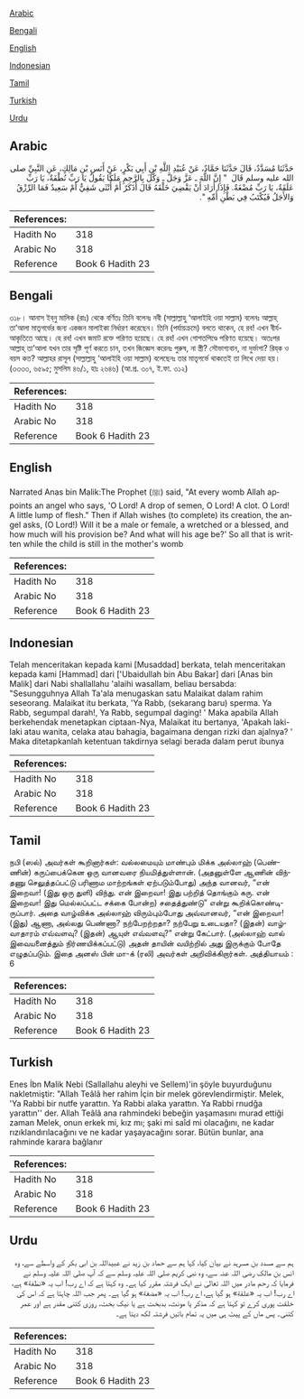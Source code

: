 [Arabic](#arabic)

[Bengali](#bengali)

[English](#english)

[Indonesian](#indonesian)

[Tamil](#tamil)

[Turkish](#turkish)

[Urdu](#urdu)

## Arabic


<div dir="rtl" lang="ar" style={{fontSize:'larger',backgroundColor:'#f8f9fa',padding:20}}>
حَدَّثَنَا مُسَدَّدٌ، قَالَ حَدَّثَنَا حَمَّادٌ، عَنْ عُبَيْدِ اللَّهِ بْنِ أَبِي بَكْرٍ، عَنْ أَنَسِ بْنِ مَالِكٍ، عَنِ النَّبِيِّ صلى الله عليه وسلم قَالَ ‏ "‏ إِنَّ اللَّهَ ـ عَزَّ وَجَلَّ ـ وَكَّلَ بِالرَّحِمِ مَلَكًا يَقُولُ يَا رَبِّ نُطْفَةٌ، يَا رَبِّ عَلَقَةٌ، يَا رَبِّ مُضْغَةٌ‏.‏ فَإِذَا أَرَادَ أَنْ يَقْضِيَ خَلْقَهُ قَالَ أَذَكَرٌ أَمْ أُنْثَى شَقِيٌّ أَمْ سَعِيدٌ فَمَا الرِّزْقُ وَالأَجَلُ فَيُكْتَبُ فِي بَطْنِ أُمِّهِ ‏"‏‏.‏
</div>
<div style={{backgroundColor:'#f8f9fa',padding:20, marginBottom: 10}}><table> <thead> <tr> <th>References:</th> <th></th> </tr> </thead> <tbody><tr><td>Hadith No</td><td>318</td></tr><tr><td>Arabic No</td><td>318</td></tr><tr><td>Reference</td><td>Book 6 Hadith 23</td></tr></tbody></table></div>

## Bengali


<div dir="ltr" lang="bn" style={{fontSize:'larger',backgroundColor:'#f8f9fa',padding:20}}>
৩১৮। আনাস ইব্‌নু মালিক (রাঃ) থেকে বর্ণিতঃ তিনি বলেনঃ নবী (সাল্লাল্লাহু ‘আলাইহি ওয়া সাল্লাম) বলেনঃ আল্লাহ্‌ তা’আলা মাতৃগর্ভের জন্য একজন মালাইকা নির্ধারণ করেছেন। তিনি (পর্যায়ক্রমে) বলতে থাকেন, হে রব! এখন বীর্য-আকৃতিতে আছে। হে রব! এখন জমাট রক্তে পরিণত হয়েছে। হে রব! এখন গোশতপিণ্ডে পরিণত হয়েছে। অতঃপর আল্লাহ্‌ তা’আলা যখন তার সৃষ্টি পূর্ণ করতে চান, তখন জিজ্ঞেস করেনঃ পুরুষ, না স্ত্রী? সৌভাগ্যবান, না দুর্ভাগা? রিয্‌ক ও বয়স কত? আল্লাহর রাসূল (সাল্লাল্লাহু ‘আলাইহি ওয়া সাল্লাম) বলেছেনঃ তার মাতৃগর্ভে থাকতেই তা লিখে দেয়া হয়। (৩৩৩৩, ৬৫৯৫; মুসলিম ৪৬/১, হাঃ ২৬৪৬) (আ.প্র. ৩০৭, ই.ফা. ৩১২)
</div>
<div style={{backgroundColor:'#f8f9fa',padding:20, marginBottom: 10}}><table> <thead> <tr> <th>References:</th> <th></th> </tr> </thead> <tbody><tr><td>Hadith No</td><td>318</td></tr><tr><td>Arabic No</td><td>318</td></tr><tr><td>Reference</td><td>Book 6 Hadith 23</td></tr></tbody></table></div>

## English


<div dir="ltr" lang="en" style={{fontSize:'larger',backgroundColor:'#f8f9fa',padding:20}}>
Narrated Anas bin Malik:The Prophet (ﷺ) said, "At every womb Allah appoints an angel who says, 'O Lord! A drop of semen, O Lord! A clot. O Lord! A little lump of flesh." Then if Allah wishes (to complete) its creation, the angel asks, (O Lord!) Will it be a male or female, a wretched or a blessed, and how much will his provision be? And what will his age be?' So all that is written while the child is still in the mother's womb
</div>
<div style={{backgroundColor:'#f8f9fa',padding:20, marginBottom: 10}}><table> <thead> <tr> <th>References:</th> <th></th> </tr> </thead> <tbody><tr><td>Hadith No</td><td>318</td></tr><tr><td>Arabic No</td><td>318</td></tr><tr><td>Reference</td><td>Book 6 Hadith 23</td></tr></tbody></table></div>

## Indonesian


<div dir="ltr" lang="id" style={{fontSize:'larger',backgroundColor:'#f8f9fa',padding:20}}>
Telah menceritakan kepada kami [Musaddad] berkata, telah menceritakan kepada kami [Hammad] dari ['Ubaidullah bin Abu Bakar] dari [Anas bin Malik] dari Nabi shallallahu 'alaihi wasallam, beliau bersabda: "Sesungguhnya Allah Ta'ala menugaskan satu Malaikat dalam rahim seseorang. Malaikat itu berkata, 'Ya Rabb, (sekarang baru) sperma. Ya Rabb, segumpal darah!, Ya Rabb, segumpal daging! ' Maka apabila Allah berkehendak menetapkan ciptaan-Nya, Malaikat itu bertanya, 'Apakah laki-laki atau wanita, celaka atau bahagia, bagaimana dengan rizki dan ajalnya? ' Maka ditetapkanlah ketentuan takdirnya selagi berada dalam perut ibunya
</div>
<div style={{backgroundColor:'#f8f9fa',padding:20, marginBottom: 10}}><table> <thead> <tr> <th>References:</th> <th></th> </tr> </thead> <tbody><tr><td>Hadith No</td><td>318</td></tr><tr><td>Arabic No</td><td>318</td></tr><tr><td>Reference</td><td>Book 6 Hadith 23</td></tr></tbody></table></div>

## Tamil


<div dir="ltr" lang="ta" style={{fontSize:'larger',backgroundColor:'#f8f9fa',padding:20}}>
நபி (ஸல்) அவர்கள் கூறினார்கள்: வல்லமையும் மாண்பும் மிக்க அல்லாஹ் (பெண்ணின்) கருப்பைக்கென ஒரு வானவரை நியமித்துள்ளான். (அதனுள்ளே ஆணின் விந்தணு செலுத்தப்பட்டு பரிணாம மாற்றங்கள் ஏற்படும்போது) அந்த வானவர், “என் இறைவா! (இது ஒரு துளி) விந்து. என் இறைவா! இது பற்றித் தொங்கும் கரு. என் இறைவா! இது மெல்லப்பட்ட சக்கை போன்ற) சதைத்துண்டு” என்று கூறிக்கொண்டிருப்பார். அதை வாழ்விக்க அல்லாஹ் விரும்பும்போது அவ்வானவர், “என் இறைவா! (இது) ஆணா, அல்லது பெண்ணா? நற்பேறற்றதா? நற்பேறு உடையதா? (இதன்) வாழ்வாதாரம் எவ்வளவு? (இதன்) ஆயுள் எவ்வளவு?” என்று கேட்பார். (அல்லாஹ் வால் இவையனைத்தும் நிர்ணயிக்கப்பட்டு) அதன் தாயின் வயிற்றில் அது இருக்கும் போதே எழுதப்படும். இதை அனஸ் பின் மா-க் (ரலி) அவர்கள் அறிவிக்கிறார்கள். அத்தியாயம் : 6
</div>
<div style={{backgroundColor:'#f8f9fa',padding:20, marginBottom: 10}}><table> <thead> <tr> <th>References:</th> <th></th> </tr> </thead> <tbody><tr><td>Hadith No</td><td>318</td></tr><tr><td>Arabic No</td><td>318</td></tr><tr><td>Reference</td><td>Book 6 Hadith 23</td></tr></tbody></table></div>

## Turkish


<div dir="ltr" lang="tr" style={{fontSize:'larger',backgroundColor:'#f8f9fa',padding:20}}>
Enes İbn Malik Nebi (Sallallahu aleyhi ve Sellem)'in şöyle buyurduğunu nakletmiştir: "Allah Teâlâ her rahim İçin bir melek görevlendirmiştir. Melek, 'Ya Rabbi bir nutfe yarattın. Ya Rabbi alaka yarattın. Ya Rabbi rnudğa yarattın'' der. Allah Teâlâ ana rahmindeki bebeğin yaşamasını murad ettiği zaman Melek, onun erkek mi, kız mı; şaki mi saîd mi olacağını, ne kadar rızıklandırılacağını ve ne kadar yaşayacağını sorar. Bütün bunlar, ana rahminde karara bağlanır
</div>
<div style={{backgroundColor:'#f8f9fa',padding:20, marginBottom: 10}}><table> <thead> <tr> <th>References:</th> <th></th> </tr> </thead> <tbody><tr><td>Hadith No</td><td>318</td></tr><tr><td>Arabic No</td><td>318</td></tr><tr><td>Reference</td><td>Book 6 Hadith 23</td></tr></tbody></table></div>

## Urdu


<div dir="rtl" lang="ur" style={{fontSize:'larger',backgroundColor:'#f8f9fa',padding:20}}>
ہم سے مسدد بن مسرہد نے بیان کیا، کہا ہم سے حماد بن زید نے عبیداللہ بن ابی بکر کے واسطے سے، وہ انس بن مالک رضی اللہ عنہ سے، وہ نبی کریم صلی اللہ علیہ وسلم سے کہ آپ صلی اللہ علیہ وسلم نے فرمایا کہ رحم مادر میں اللہ تعالیٰ نے ایک فرشتہ مقرر کیا ہے۔ وہ کہتا ہے کہ اے رب! اب یہ «نطفة» ہے، اے رب! اب یہ «علقة» ہو گیا ہے، اے رب! اب یہ «مضغة‏» ہو گیا ہے۔ پھر جب اللہ چاہتا ہے کہ اس کی خلقت پوری کرے تو کہتا ہے کہ مذکر یا مونث، بدبخت ہے یا نیک بخت، روزی کتنی مقدر ہے اور عمر کتنی۔ پس ماں کے پیٹ ہی میں یہ تمام باتیں فرشتہ لکھ دیتا ہے۔
</div>
<div style={{backgroundColor:'#f8f9fa',padding:20, marginBottom: 10}}><table> <thead> <tr> <th>References:</th> <th></th> </tr> </thead> <tbody><tr><td>Hadith No</td><td>318</td></tr><tr><td>Arabic No</td><td>318</td></tr><tr><td>Reference</td><td>Book 6 Hadith 23</td></tr></tbody></table></div>
